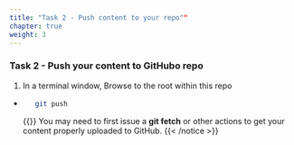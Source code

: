 ```yaml
---
title: "Task 2 - Push content to your repo""
chapter: true
weight: 3
---
```


### Task 2 - Push your content to GitHubo repo

1. In a terminal window, Browse to the root within this repo
  * ```sh
       git push  
    ```  
    {{<notice note>}}  You may need to first issue a **git fetch** or other actions to get your content properly uploaded to GitHub. {{< /notice >}}


